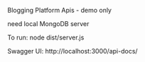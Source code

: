 Blogging Platform Apis - demo only

need local MongoDB server

To run:
node dist/server.js

Swagger UI:
http://localhost:3000/api-docs/




